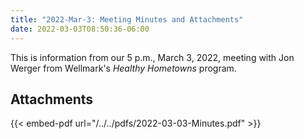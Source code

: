 ```yaml
---
title: "2022-Mar-3: Meeting Minutes and Attachments"
date: 2022-03-03T08:50:36-06:00
---
```

This is information from our 5 p.m., March 3, 2022, meeting with Jon Werger from Wellmark's _Healthy Hometowns_ program.
 
## Attachments

{{< embed-pdf url="/../../pdfs/2022-03-03-Minutes.pdf" >}}
